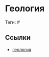 # Геология

Теги: #

## Ссылки

* [геология](https://ru.wikipedia.org/wiki/%D0%93%D0%B5%D0%BE%D0%BB%D0%BE%D0%B3%D0%B8%D1%8F "Геология")
